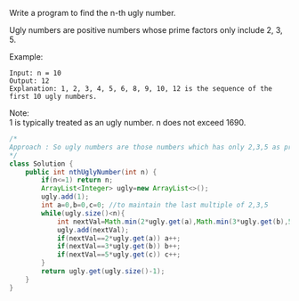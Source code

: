 Write a program to find the n-th ugly number.

Ugly numbers are positive numbers whose prime factors only include 2, 3, 5. 

Example:
```
Input: n = 10
Output: 12
Explanation: 1, 2, 3, 4, 5, 6, 8, 9, 10, 12 is the sequence of the first 10 ugly numbers.
```
Note:  
1 is typically treated as an ugly number.
n does not exceed 1690.

```java
/*
Approach : So ugly numbers are those numbers which has only 2,3,5 as prime factors. it doesn't mean their all of these should be in the factos but atleast one of them should be there. So we can say that every ugly number will be multiple of either 2 or 3 or 5. Lets take 7 so 7 is not an ugly number because its not an mutliple of 2,3,5 and lets take 10 it is a ugly number as it has 2 and 5 as its factors . SO what will we do is we will maintain an arraylist that will only store the multiples of 2,3,5 in ascending order upto n numbers.
*/
class Solution {
    public int nthUglyNumber(int n) {
        if(n<=1) return n;
        ArrayList<Integer> ugly=new ArrayList<>();
        ugly.add(1);
        int a=0,b=0,c=0; //to maintain the last multiple of 2,3,5
        while(ugly.size()<n){
            int nextVal=Math.min(2*ugly.get(a),Math.min(3*ugly.get(b),5*ugly.get(c)));
            ugly.add(nextVal);
            if(nextVal==2*ugly.get(a)) a++;
            if(nextVal==3*ugly.get(b)) b++;
            if(nextVal==5*ugly.get(c)) c++;
        }
        return ugly.get(ugly.size()-1);
    }
}

```
